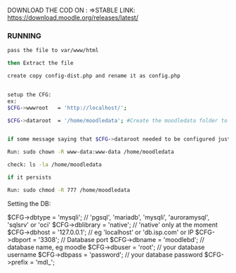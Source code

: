 DOWNLOAD THE COD ON :
=>STABLE
LINK:
https://download.moodle.org/releases/latest/

### RUNNING
```sh
pass the file to var/www/html

then Extract the file

create copy config-dist.php and rename it as config.php


setup the CFG:
ex:
$CFG->wwwroot   = 'http://localhost/';

$CFG->dataroot  = '/home/moodledata'; #Create the moodledata folder to store some  uploads...


if some message saying that $CFG->dataroot needed to be configured just run the data-www permission

Run: sudo chown -R www-data:www-data /home/moodledata

check: ls -la /home/moodledata

if it persists

Run: sudo chmod -R 777 /home/moodledata


```
Setting the DB:

$CFG->dbtype    = 'mysqli';      // 'pgsql', 'mariadb', 'mysqli', 'auroramysql', 'sqlsrv' or 'oci'
$CFG->dblibrary = 'native';     // 'native' only at the moment
$CFG->dbhost    = '127.0.0.1';  // eg 'localhost' or 'db.isp.com' or IP
$CFG->dbport    = '3308';  // Database port
$CFG->dbname    = 'moodlebd';     // database name, eg moodle
$CFG->dbuser    = 'root';   // your database username
$CFG->dbpass    = 'password';   // your database password
$CFG->prefix    = 'mdl_';  

```